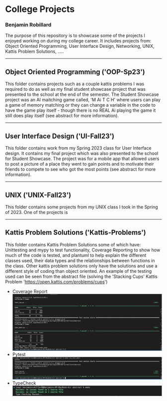 # College Projects
###  Benjamin Robillard
The purpose of this repository is to showcase some of the projects I enjoyed working on during my college career. It includes projects from: Object Oriented Programming, User Interface Design, Networking, UNIX, Kattis Problem Solutions, .....

---
## Object Oriented Programming ('OOP-Sp23')
This folder contains projects such as a couple kattis problems I was required to do as well as my final student showcase project that was presented to the school at the end of the semester. The Student Showcase project was an AI maitching game called, 'M Ai T C H' where users can play a game of memory matching or they can change a variable in the code to have the game play itself - though there is no REAL Ai playing the game it still does play itself (see abstract for more information).

---
## User Interface Design ('UI-Fall23')
This folder contains work from my Spring 2023 class for User Interface design. It contains my final project which was also presented to the school for Student Showcase. The project was for a mobile app that allowed users to post a picture of a place they went to gain points and to motivate their friends to compete to see who got the most points (see abstract for more information).

---
## UNIX ('UNIX-Fall23')
This folder contains some projects from my UNIX class I took in the Spring of 2023. One of the projects is 

---
## Kattis Problem Solutions ('Kattis-Problems')
This folder contains Kattis Problem Solutions some of which have: Unittesting and mypy to test functionality, Coverage Reporting to show how much of the code is tested, and plantuml to help explain the different classes used, their data types and the relationships between functions in the class. Other kattis problem solutions only have the solutions and use a different style of coding than object oriented. An example of the testing used can be seen from the abstract file (solving the 'Stacking Cups' Kattis Problem 'https://open.kattis.com/problems/cups')

- Coverage Report
![Coverage_Report](/img/CoverageReport.png)
- Pytest
![Pytest_Pass](/img/pytestPass.png)
- TypeCheck
![TypeCheck_Pass](/img/typeCheckPass.png)

<!-- # Getting Started with Create React App

This project was bootstrapped with [Create React App](https://github.com/facebook/create-react-app).

## Available Scripts

In the project directory, you can run:

### `npm start`

Runs the app in the development mode.\
Open [http://localhost:3000](http://localhost:3000) to view it in your browser.

The page will reload when you make changes.\
You may also see any lint errors in the console.

### `npm test`

Launches the test runner in the interactive watch mode.\
See the section about [running tests](https://facebook.github.io/create-react-app/docs/running-tests) for more information.

### `npm run build`

Builds the app for production to the `build` folder.\
It correctly bundles React in production mode and optimizes the build for the best performance.

The build is minified and the filenames include the hashes.\
Your app is ready to be deployed!

See the section about [deployment](https://facebook.github.io/create-react-app/docs/deployment) for more information.

### `npm run eject`

**Note: this is a one-way operation. Once you `eject`, you can't go back!**

If you aren't satisfied with the build tool and configuration choices, you can `eject` at any time. This command will remove the single build dependency from your project.

Instead, it will copy all the configuration files and the transitive dependencies (webpack, Babel, ESLint, etc) right into your project so you have full control over them. All of the commands except `eject` will still work, but they will point to the copied scripts so you can tweak them. At this point you're on your own.

You don't have to ever use `eject`. The curated feature set is suitable for small and middle deployments, and you shouldn't feel obligated to use this feature. However we understand that this tool wouldn't be useful if you couldn't customize it when you are ready for it.

## Learn More

You can learn more in the [Create React App documentation](https://facebook.github.io/create-react-app/docs/getting-started).

To learn React, check out the [React documentation](https://reactjs.org/).

### Code Splitting

This section has moved here: [https://facebook.github.io/create-react-app/docs/code-splitting](https://facebook.github.io/create-react-app/docs/code-splitting)

### Analyzing the Bundle Size

This section has moved here: [https://facebook.github.io/create-react-app/docs/analyzing-the-bundle-size](https://facebook.github.io/create-react-app/docs/analyzing-the-bundle-size)

### Making a Progressive Web App

This section has moved here: [https://facebook.github.io/create-react-app/docs/making-a-progressive-web-app](https://facebook.github.io/create-react-app/docs/making-a-progressive-web-app)

### Advanced Configuration

This section has moved here: [https://facebook.github.io/create-react-app/docs/advanced-configuration](https://facebook.github.io/create-react-app/docs/advanced-configuration)

### Deployment

This section has moved here: [https://facebook.github.io/create-react-app/docs/deployment](https://facebook.github.io/create-react-app/docs/deployment)

### `npm run build` fails to minify

This section has moved here: [https://facebook.github.io/create-react-app/docs/troubleshooting#npm-run-build-fails-to-minify](https://facebook.github.io/create-react-app/docs/troubleshooting#npm-run-build-fails-to-minify) -->
